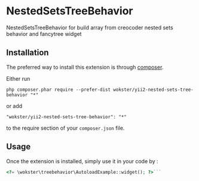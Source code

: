 NestedSetsTreeBehavior
======================
NestedSetsTreeBehavior for build array from creocoder nested sets behavior and fancytree widget

Installation
------------

The preferred way to install this extension is through [composer](http://getcomposer.org/download/).

Either run

```
php composer.phar require --prefer-dist wokster/yii2-nested-sets-tree-behavior "*"
```

or add

```
"wokster/yii2-nested-sets-tree-behavior": "*"
```

to the require section of your `composer.json` file.


Usage
-----

Once the extension is installed, simply use it in your code by  :

```php
<?= \wokster\treebehavior\AutoloadExample::widget(); ?>```
